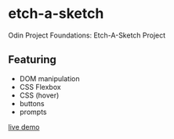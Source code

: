 # etch-a-sketch
Odin Project Foundations: Etch-A-Sketch Project

## Featuring
- DOM manipulation
- CSS Flexbox
- CSS (hover)
- buttons
- prompts

[live demo](https://victorhe33.github.io/etch-a-sketch/)
